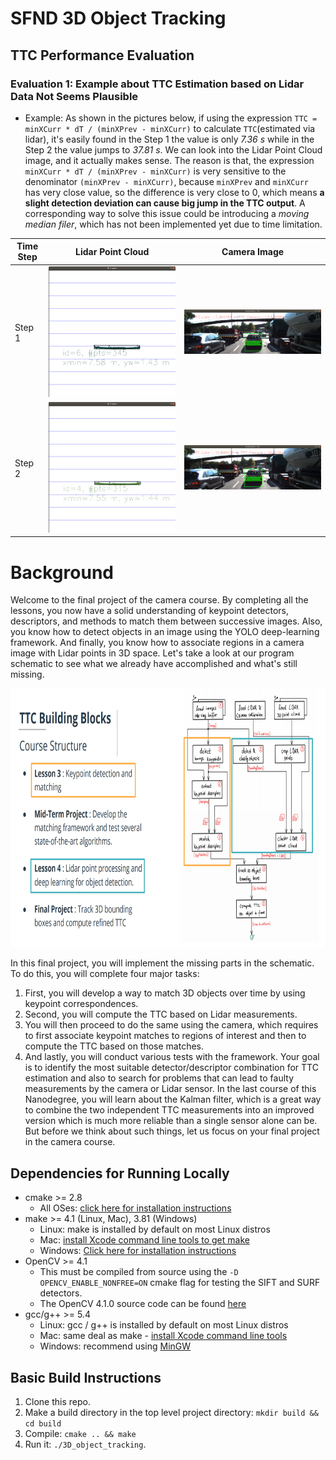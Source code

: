 # SFND 3D Object Tracking



## TTC Performance Evaluation
### Evaluation 1: Example about TTC Estimation based on Lidar Data Not Seems Plausible
* Example: As shown in the pictures below, if using the expression `TTC = minXCurr * dT / (minXPrev - minXCurr)` to calculate `TTC`(estimated via lidar), it's easily found in the Step 1 the value  is only *7.36 s* while in the Step 2 the value jumps to *37.81 s*. We can look into the Lidar Point Cloud image, and it actually makes sense. The reason is that, the expression `minXCurr * dT / (minXPrev - minXCurr)` is very sensitive to the denominator `(minXPrev - minXCurr)`, because `minXPrev` and `minXCurr` has very close value, so the difference is very close to 0, which means **a slight detection deviation can cause big jump in the TTC output**. A corresponding way to solve this issue could be introducing a *moving median filer*, which has not been implemented yet due to time limitation.

| Time Step |  Lidar Point Cloud  | Camera Image | 
| --- | --- | --- |
| Step 1 | ![Ransac 2D](media/step1_lidar_point_cloud.png)  | ![Ransac 3D](media/step1_camera_output.png) |
| Step 2 | ![RANSAC 2D source code](media/step_2_lidar_point_cloud.png) | ![RANSAC 3D source code](media/step_2_camera_output.png) |


# Background
Welcome to the final project of the camera course. By completing all the lessons, you now have a solid understanding of keypoint detectors, descriptors, and methods to match them between successive images. Also, you know how to detect objects in an image using the YOLO deep-learning framework. And finally, you know how to associate regions in a camera image with Lidar points in 3D space. Let's take a look at our program schematic to see what we already have accomplished and what's still missing.

<img src="images/course_code_structure.png" width="779" height="414" />

In this final project, you will implement the missing parts in the schematic. To do this, you will complete four major tasks: 
1. First, you will develop a way to match 3D objects over time by using keypoint correspondences. 
2. Second, you will compute the TTC based on Lidar measurements. 
3. You will then proceed to do the same using the camera, which requires to first associate keypoint matches to regions of interest and then to compute the TTC based on those matches. 
4. And lastly, you will conduct various tests with the framework. Your goal is to identify the most suitable detector/descriptor combination for TTC estimation and also to search for problems that can lead to faulty measurements by the camera or Lidar sensor. In the last course of this Nanodegree, you will learn about the Kalman filter, which is a great way to combine the two independent TTC measurements into an improved version which is much more reliable than a single sensor alone can be. But before we think about such things, let us focus on your final project in the camera course. 

## Dependencies for Running Locally
* cmake >= 2.8
  * All OSes: [click here for installation instructions](https://cmake.org/install/)
* make >= 4.1 (Linux, Mac), 3.81 (Windows)
  * Linux: make is installed by default on most Linux distros
  * Mac: [install Xcode command line tools to get make](https://developer.apple.com/xcode/features/)
  * Windows: [Click here for installation instructions](http://gnuwin32.sourceforge.net/packages/make.htm)
* OpenCV >= 4.1
  * This must be compiled from source using the `-D OPENCV_ENABLE_NONFREE=ON` cmake flag for testing the SIFT and SURF detectors.
  * The OpenCV 4.1.0 source code can be found [here](https://github.com/opencv/opencv/tree/4.1.0)
* gcc/g++ >= 5.4
  * Linux: gcc / g++ is installed by default on most Linux distros
  * Mac: same deal as make - [install Xcode command line tools](https://developer.apple.com/xcode/features/)
  * Windows: recommend using [MinGW](http://www.mingw.org/)

## Basic Build Instructions

1. Clone this repo.
2. Make a build directory in the top level project directory: `mkdir build && cd build`
3. Compile: `cmake .. && make`
4. Run it: `./3D_object_tracking`.